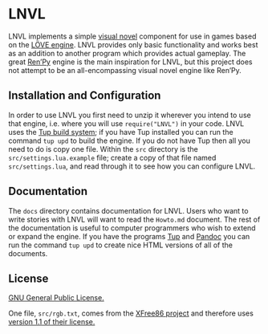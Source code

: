 LNVL
====

LNVL implements a simple [visual novel][nvl] component for use in
games based on the [LÖVE engine][love].  LNVL provides only basic
functionality and works best as an addition to another program which
provides actual gameplay.  The great [Ren’Py][renpy] engine is the
main inspiration for LNVL, but this project does not attempt to be an
all-encompassing visual novel engine like Ren’Py.


Installation and Configuration
------------------------------

In order to use LNVL you first need to unzip it wherever you intend to
use that engine, i.e. where you will use `require("LNVL")` in your
code.  LNVL uses the [Tup build system][tup]; if you have Tup
installed you can run the command `tup upd` to build the engine.  If
you do not have Tup then all you need to do is copy one file.  Within
the `src` directory is the `src/settings.lua.example` file; create a
copy of that file named `src/settings.lua`, and read through it to
see how you can configure LNVL.


Documentation
-------------

The `docs` directory contains documentation for LNVL.  Users who want
to write stories with LNVL will want to read the `Howto.md` document.
The rest of the documentation is useful to computer programmers who
wish to extend or expand the engine.  If you have the programs
[Tup][tup] and [Pandoc][pandoc] you can run the command `tup upd` to
create nice HTML versions of all of the documents.


License
-------

[GNU General Public License.](http://www.gnu.org/copyleft/gpl.html)

One file, `src/rgb.txt`, comes from the [XFree86 project][xfree86] and
therefore uses [version 1.1 of their license.][xlicense]



[nvl]: http://en.wikipedia.org/wiki/Visual_novel
[love]: http://love2d.org/
[renpy]: http://www.renpy.org/
[xfree86]: http://www.xfree86.org/
[xlicense]: http://www.xfree86.org/legal/licenses.html
[tup]: http://gittup.org/tup/
[pandoc]: http://johnmacfarlane.net/pandoc/
